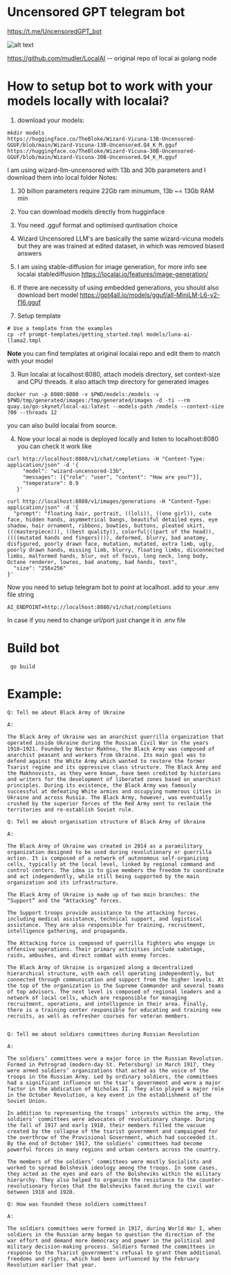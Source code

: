 # Uncensored GPT telegram bot

https://t.me/UncensoredGPT_bot



   ![alt text](https://github.com/JackBekket/UncensoredGPT_tgbot/blob/master/img/local_ai.png)
   


https://github.com/mudler/LocalAI -- original repo of local ai golang node


# How to setup bot to work with your models locally with localai?

1. download your models:
```
mkdir models
https://huggingface.co/TheBloke/Wizard-Vicuna-13B-Uncensored-GGUF/blob/main/Wizard-Vicuna-13B-Uncensored.Q4_K_M.gguf
https://huggingface.co/TheBloke/Wizard-Vicuna-30B-Uncensored-GGUF/blob/main/Wizard-Vicuna-30B-Uncensored.Q4_K_M.gguf
```
I am using wizard-llm-uncensored with 13b and 30b parameters and I download them into local folder
Notes:
1. 30 billion parameters require 22Gb ram minumum, 13b ~= 13Gb RAM min
2. You can download models directly from hugginface
3. You need .gguf format and optimised quntisation choice
4. Wizard Uncensored LLM's are basically the same wizard-vicuna models but they are was trained at edited dataset, in which was removed biased answers
5. I am using stable-diffusion for image generation, for more info see localai stablediffusion
https://localai.io/features/image-generation/
6. If there are necessity of using embedded generations, you should also download bert model
https://gpt4all.io/models/gguf/all-MiniLM-L6-v2-f16.gguf

2. Setup template
```
# Use a template from the examples
cp -rf prompt-templates/getting_started.tmpl models/luna-ai-llama2.tmpl
```
**Note** you can find templates at original localai repo and edit them to match with your model

3. Run localai at localhost:8080, attach models directory, set context-size and CPU threads. it also attach tmp directory for generated images
```
docker run -p 8080:8080 -v $PWD/models:/models -v $PWD/tmp/generated/images:/tmp/generated/images -d -ti --rm quay.io/go-skynet/local-ai:latest --models-path /models --context-size 700 --threads 12 
```
you can also build localai from source.

4. Now your local ai node is deployed locally and listen to localhost:8080
you can check it work like
```
curl http://localhost:8080/v1/chat/completions -H "Content-Type: application/json" -d '{
     "model": "wizard-uncensored-13b",
     "messages": [{"role": "user", "content": "How are you?"}],
     "temperature": 0.9
   }'
```

```
curl http://localhost:8080/v1/images/generations -H "Content-Type: application/json" -d '{
  "prompt": "floating hair, portrait, ((loli)), ((one girl)), cute face, hidden hands, asymmetrical bangs, beautiful detailed eyes, eye shadow, hair ornament, ribbons, bowties, buttons, pleated skirt, (((masterpiece))), ((best quality)), colorful|((part of the head)), ((((mutated hands and fingers)))), deformed, blurry, bad anatomy, disfigured, poorly drawn face, mutation, mutated, extra limb, ugly, poorly drawn hands, missing limb, blurry, floating limbs, disconnected limbs, malformed hands, blur, out of focus, long neck, long body, Octane renderer, lowres, bad anatomy, bad hands, text",
  "size": "256x256"
}'
```

Now you need to setup telegram bot to point at localhost.
add to your .env file string
```
AI_ENDPOINT=http://localhost:8080/v1/chat/completions
```

In case if you need to change url/port just change it in .env file

# Build bot
` go build`



# Example:
```
Q: Tell me about Black Army of Ukraine

A: 

The Black Army of Ukraine was an anarchist guerrilla organization that operated inside Ukraine during the Russian Civil War in the years 1918–1921. Founded by Nestor Makhno, the Black Army was composed of anarchist peasant and workers from Ukraine. Its main goal was to defend against the White Army which wanted to restore the former Tsarist regime and its oppressive class structure. The Black Army and the Makhnovists, as they were known, have been credited by historians and writers for the development of liberated zones based on anarchist principles. During its existence, the Black Army was famously successful at defeating White armies and occupying numerous cities in Ukraine and across Russia. The Black Army, however, was eventually crushed by the superior forces of the Red Army sent to reclaim the territories and re-establish Soviet rule.

Q: Tell me about organisation structure of Black Army of Ukraine

A: 

The Black Army of Ukraine was created in 2014 as a paramilitary organization designed to be used during revolutionary or guerrilla action. It is composed of a network of autonomous self-organizing cells, typically at the local level, linked by regional command and control centers. The idea is to give members the freedom to coordinate and act independently, while still being supported by the main organization and its infrastructure.

The Black Army of Ukraine is made up of two main branches: the “Support” and the “Attacking” forces.

The Support troops provide assistance to the attacking forces, including medical assistance, technical support, and logistical assistance. They are also responsible for training, recruitment, intelligence gathering, and propaganda.

The Attacking force is composed of guerrilla fighters who engage in offensive operations. Their primary activities include sabotage, raids, ambushes, and direct combat with enemy forces.

The Black Army of Ukraine is organized along a decentralized hierarchical structure, with each cell operating independently, but connected through communication and support from the higher levels. At the top of the organization is the Supreme Commander and several teams of top advisors. The next level is composed of regional leaders and a network of local cells, which are responsible for managing recruitment, operations, and intelligence in their area. Finally, there is a training center responsible for educating and training new recruits, as well as refresher courses for veteran members.


Q: Tell me about soldiers committees during Russian Revolution

A: 

The soldiers’ committees were a major force in the Russian Revolution. Formed in Petrograd (modern-day St. Petersburg) in March 1917, they were armed soldiers’ organizations that acted as the voice of the troops in the Russian Army. Led by ordinary soldiers, the committees had a significant influence on the tsar’s government and were a major factor in the abdication of Nicholas II. They also played a major role in the October Revolution, a key event in the establishment of the Soviet Union.

In addition to representing the troops’ interests within the army, the soldiers’ committees were advocates of revolutionary change. During the fall of 1917 and early 1918, their members filled the vacuum created by the collapse of the tsarist government and campaigned for the overthrow of the Provisional Government, which had succeeded it. By the end of October 1917, the soldiers’ committees had become powerful forces in many regions and urban centers across the country.

The members of the soldiers’ committees were mostly Socialists and worked to spread Bolshevik ideology among the troops. In some cases, they acted as the eyes and ears of the Bolsheviks within the military hierarchy. They also helped to organize the resistance to the counter-revolutionary forces that the Bolsheviks faced during the civil war between 1918 and 1920.

Q: How was founded these soldiers committees?

A: 

The soldiers committees were formed in 1917, during World War I, when soldiers in the Russian army began to question the direction of the war effort and demand more democracy and power in the political and military decision-making process. Soldiers formed the committees in response to the Tsarist government's refusal to grant them additional freedoms and rights, which had been influenced by the February Revolution earlier that year.

```
